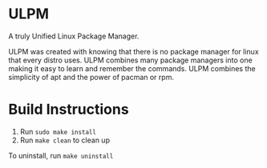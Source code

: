 # ULPM
A truly Unified Linux Package Manager.

ULPM was created with knowing that there is no package manager for linux that every distro uses. ULPM combines many package managers into one making it easy to learn and remember the commands. ULPM combines the simplicity of apt and the power of pacman or rpm.

# Build Instructions
1. Run `sudo make install`
3. Run `make clean` to clean up

To uninstall, run `make uninstall`